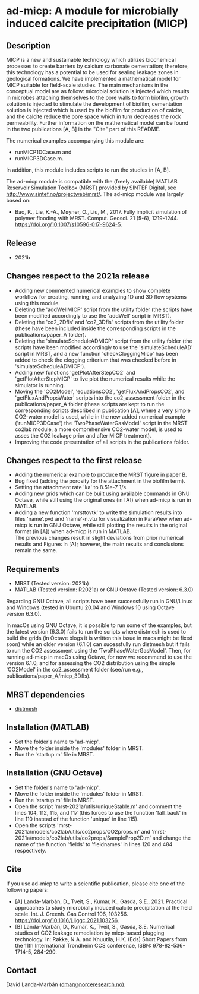# ad-micp: A module for microbially induced calcite precipitation (MICP)

## Description
MICP is a new and sustainable technology which utilizes biochemical
processes to create barriers by calcium carbonate cementation; therefore,
this technology has a potential to be used for sealing leakage zones in
geological formations. We have implemented a mathematical model for MICP
suitable for field-scale studies. The main mechanisms in the conceptual
model are as follow: microbial solution is injected which results in
microbes attaching themselves to the pore walls to form biofilm, growth
solution is injected to stimulate the development of biofilm, cementation
solution is injected which is used by the biofilm for production of
calcite, and the calcite reduce the pore space which in turn decreases the
rock permeability. Further information on the mathematical model can be
found in the two publications [A, B] in the "Cite" part of this README.

The numerical examples accompanying this module are:
* runMICP1DCase.m and
* runMICP3DCase.m.

In addition, this module includes scripts to run the studies in [A, B].

The ad-micp module is compatible with the (freely available) MATLAB
Reservoir Simulation Toolbox (MRST) provided by SINTEF Digital, see
http://www.sintef.no/projectweb/mrst/. The ad-micp module was largely based
on:
* Bao, K., Lie, K.-A., Møyner, O., Liu, M., 2017. Fully implicit simulation
of polymer flooding with MRST. Comput. Geosci. 21 (5-6), 1219-1244.
https://doi.org/10.1007/s10596-017-9624-5.

## Release
* 2021b

## Changes respect to the 2021a release
* Adding new commented numerical examples to show complete workflow for
creating, running, and analyzing 1D and 3D flow systems using this module.
* Deleting the 'addWellMICP' script from the utility folder (the scripts
have been modified accordingly to use the 'addWell' script in MRST).
* Deleting the 'co2_2Dfls' and 'co2_3Dfls' scripts from the utility folder
(these have been included inside the corresponding scripts in the
publications/paper_A folder).
* Deleting the 'simulateScheduleADMICP' script from the utility folder (the
scripts have been modified accordingly to use the 'simulateScheduleAD'
script in MRST, and a new function 'checkCloggingMicp' has been added to
check the clogging criterium that was checked before in
'simulateScheduleADMICP').
* Adding new functions 'getPlotAfterStepCO2' and 'getPlotAfterStepMICP' to
live plot the numerical results while the simulator is running.
* Moving the 'CO2Model', 'equationsCO2', 'getFluxAndPropsCO2', and
'getFluxAndPropsWater' scripts into the co2_assessment folder in the
publications/paper_A folder (these scripts are kept to run the
corresponding scripts described in publication [A], where a very simple
CO2-water model is used, while in the new added numerical example
('runMICP3DCase') the 'TwoPhaseWaterGasModel' script in the MRST co2lab
module, a more comprehensive CO2-water model, is used to asses the CO2
leakage prior and after MICP treatment).
* Improving the code presentation of all scripts in the publications folder.

## Changes respect to the first release 
* Adding the numerical example to produce the MRST figure in paper B.
* Bug fixed (adding the porosity for the attachment in the biofilm term).
* Setting the attachment rate 'ka' to 8.51e-7 1/s.
* Adding new grids which can be built using available commands in GNU Octave,
while still using the original ones (in [A]) when ad-micp is run in MATLAB.
* Adding a new function 'mrsttovtk' to write the simulation results into
files 'name'.pvd and 'name'-n.vtu for visualization in ParaView when
ad-micp is run in GNU Octave, while still plotting the results in the
original format (in [A]) when ad-micp is run in MATLAB.   
The previous changes result in slight deviations from prior numerical
results and Figures in [A]; however, the main results and conclusions
remain the same.

## Requirements
* MRST (Tested version: 2021b)
* MATLAB (Tested version: R2021a) or GNU Octave (Tested version: 6.3.0)

Regarding GNU Octave, all scripts have been successfully run in GNU/Linux and
Windows (tested in Ubuntu 20.04 and Windows 10 using Octave version 6.3.0).

In macOs using GNU Octave, it is possible to run some of the examples, but
the latest version (6.3.0) fails to run the scripts where distmesh is used
to build the grids (in Octave blogs it is written this issue in macs might
be fixed soon) while an older version (6.1.0) can sucessfully run distmesh
but it fails to run the CO2 assessment using the 'TwoPhaseWaterGasModel'.
Then, for running ad-micp in macOs using Octave, for now we recommend to
use the version 6.1.0, and for assessing the CO2 distribution using the
simple 'CO2Model' in the co2_assessment folder (see/run e.g.,
publications/paper_A/micp_3Dfls).

## MRST dependencies
* [distmesh](http://persson.berkeley.edu/distmesh/)

## Installation (MATLAB)
* Set the folder's name to 'ad-micp'.
* Move the folder inside the 'modules' folder in MRST.
* Run the 'startup.m' file in MRST.

## Installation (GNU Octave)
* Set the folder's name to 'ad-micp'.
* Move the folder inside the 'modules' folder in MRST.
* Run the 'startup.m' file in MRST.
* Open the script 'mrst-2021a/utils/uniqueStable.m' and comment the lines
104, 112, 115, and 117 (this forces to use the function 'fall_back' in
line 110 instead of the function 'unique' in line 115).
* Open the scripts 'mrst-2021a/models/co2lab/utils/co2props/CO2props.m' and
'mrst-2021a/models/co2lab/utils/co2props/SampleProp2D.m' and change the
name of the function 'fields' to 'fieldnames' in lines 120 and 484
respectively.

## Cite
If you use ad-micp to write a scientific publication, please cite one of
the following papers:
* [A] Landa-Marbán, D., Tveit, S., Kumar, K., Gasda, S.E., 2021.
Practical approaches to study microbially induced calcite precipitation
at the field scale. Int. J. Greenh. Gas Control 106, 103256.
https://doi.org/10.1016/j.ijggc.2021.103256.
* [B] Landa-Marbán, D., Kumar, K., Tveit, S., Gasda, S.E.
Numerical studies of CO2 leakage remediation by micp-based plugging
technology. In: Røkke, N.A. and Knuutila, H.K. (Eds) Short Papers from the
11th International Trondheim CCS conference, ISBN: 978-82-536-1714-5,
284-290.

## Contact
David Landa-Marbán (dmar@norceresearch.no).
